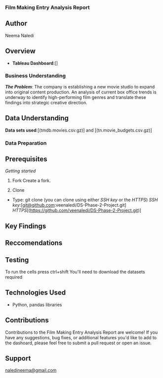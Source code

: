 ### Film Making Entry Analysis Report

## Author
Neema Naledi

## Overview


- **Tableau Dashboard**:[]

### Business Understanding
*__The Problem__:* The company is establishing a new movie studio to expand into original content production. An analysis of current box office trends is underway to identify high-performing film genres and translate these findings into strategic creative direction.

## Data Understanding
**Data sets used**:[(tmdb.movies.csv.gz)] and [(tn.movie_budgets.csv.gz)]


### Data Preparation


## Prerequisites
*Getting started*
1. Fork 
Create a fork.

2. Clone 

- Type: git clone
(you can clone using either *SSH key*  or the *HTTPS*)
*SSH key*:[git@github.com:veenaledi/DS-Phase-2-Project.git]
*HTTPS*[(https://github.com/veenaledi/DS-Phase-2-Project.git)]

## Key Findings

## Reccomendations 

## Testing
To run the cells press ctrl+shift
You'll need to download the datasets required

## Technologies Used
- Python, pandas libraries

## Contributions

Contributions to the Film Making Entry Analysis Report are welcome! If you have any suggestions, bug fixes, or additional features you'd like to add to the dashoard, please feel free to submit a pull request or open an issue.

## Support
naledineema@gmail.com
